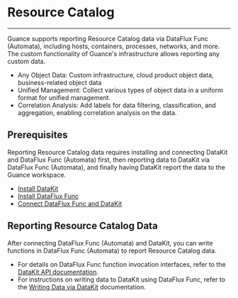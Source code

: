 # Resource Catalog
---

Guance supports reporting Resource Catalog data via DataFlux Func (Automata), including hosts, containers, processes, networks, and more. The custom functionality of Guance's infrastructure allows reporting any custom data.

- Any Object Data: Custom infrastructure, cloud product object data, business-related object data
- Unified Management: Collect various types of object data in a uniform format for unified management.
- Correlation Analysis: Add labels for data filtering, classification, and aggregation, enabling correlation analysis on the data.

## Prerequisites

Reporting Resource Catalog data requires installing and connecting DataKit and DataFlux Func (Automata) first, then reporting data to DataKit via DataFlux Func (Automata), and finally having DataKit report the data to the Guance workspace.

- [Install DataKit](../datakit/datakit-install.md)
- [Install DataFlux Func](https://func.guance.com/doc/quick-start/)
- [Connect DataFlux Func and DataKit](https://func.guance.com/doc/practice-connect-to-datakit/)

## Reporting Resource Catalog Data

After connecting DataFlux Func (Automata) and DataKit, you can write functions in DataFlux Func (Automata) to report Resource Catalog data.

- For details on DataFlux Func function invocation interfaces, refer to the [DataKit API documentation](../datakit/apis.md).
- For instructions on writing data to DataKit using DataFlux Func, refer to the [Writing Data via DataKit](https://func.guance.com/doc/practice-write-data-via-datakit/) documentation.